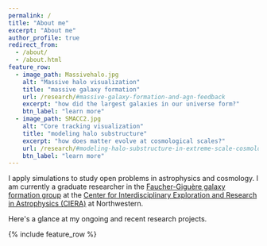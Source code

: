 ```yaml
---
permalink: /
title: "About me"
excerpt: "About me"
author_profile: true
redirect_from: 
  - /about/
  - /about.html
feature_row:
  - image_path: Massivehalo.jpg
    alt: "Massive halo visualization"
    title: "massive galaxy formation"
    url: /research/#massive-galaxy-formation-and-agn-feedback
    excerpt: "how did the largest galaxies in our universe form?"
    btn_label: "learn more"
  - image_path: SMACC2.jpg
    alt: "Core tracking visualization"
    title: "modeling halo substructure"
    excerpt: "how does matter evolve at cosmological scales?"
    url: /research/#modeling-halo-substructure-in-extreme-scale-cosmology-simulations
    btn_label: "learn more"
---
```


I apply simulations to study open problems in astrophysics and cosmology.
I am currently a graduate researcher in the [Faucher-Giguère galaxy formation group](https://galaxies.northwestern.edu/) at the [Center for Interdisciplinary Exploration and Research in Astrophysics (CIERA)](https://ciera.northwestern.edu/) at Northwestern.

Here's a glance at my ongoing and recent research projects.

{% include feature_row %}